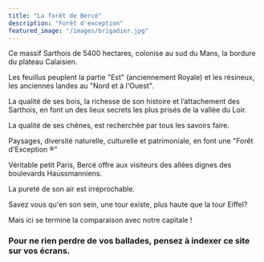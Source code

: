 ```yaml
---
title: "La forêt de Bercé"
description: "Forêt d'exception"
featured_image: "/images/brigadier.jpg"
---
```


Ce massif Sarthois de 5400 hectares, colonise 
au sud du Mans, la bordure du plateau Calaisien. 

Les feuillus peuplent la partie "Est" (anciennement Royale)
et les résineux, les anciennes landes au "Nord et à l'Ouest".

La qualité de ses bois, la richesse de son histoire 
et l’attachement des Sarthois, en font un des 
lieux secrets les plus prisés de la vallée du Loir.

La qualité de ses chênes, est recherchée par 
tous les savoirs faire. 

Paysages, diversité naturelle, culturelle et 
patrimoniale, en font une "Forêt d'Exception ®"

Véritable petit Paris, Bercé offre aux visiteurs 
des allées dignes des boulevards Haussmanniens.

La pureté de son air est irréprochable.

Savez vous qu'en son sein, une tour existe,
plus haute que la tour Eiffel?

Mais ici se termine la comparaison avec notre capitale !



### Pour ne rien perdre de vos ballades, pensez à indexer ce site sur vos écrans.
